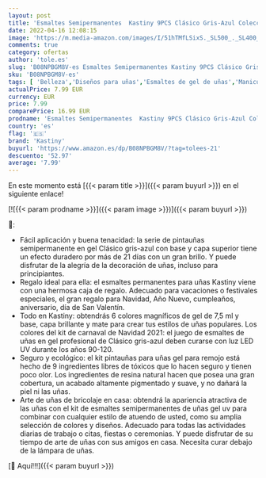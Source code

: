 ```yaml
---
layout: post
title: 'Esmaltes Semipermanentes  Kastiny 9PCS Clásico Gris-Azul Colección Pintauñas Semipermanente con Base  Capa Superior Brillante y Mate  Uñas Gel UV LED para Navidad y Año Nuevo'
date: 2022-04-16 12:08:15
image: 'https://m.media-amazon.com/images/I/51hTMfLSixS._SL500_._SL400_.jpg'
comments: true
category: ofertas
author: 'tole.es'
slug: 'B08NPBGM8V-es Esmaltes Semipermanentes Kastiny 9PCS Clásico Gris-Azul...'
sku: 'B08NPBGM8V-es'
tags: [ 'Belleza','Diseños para uñas','Esmaltes de gel de uñas','Manicura y pedicura','kastiny','navidad','🇪🇸', ]
actualPrice: 7.99 EUR
currency: EUR
price: 7.99
comparePrice: 16.99 EUR
prodname: 'Esmaltes Semipermanentes  Kastiny 9PCS Clásico Gris-Azul Colección Pintauñas Semipermanente con Base  Capa Superior Brillante y Mate  Uñas Gel UV LED para Navidad y Año Nuevo'
country: 'es'
flag: '🇪🇸'
brand: 'Kastiny'
buyurl: 'https://www.amazon.es/dp/B08NPBGM8V/?tag=tolees-21'
descuento: '52.97'
average: '7.99'
---
```


En este momento está [{{< param title >}}]({{< param buyurl >}}) en el siguiente enlace!

[![{{< param prodname >}}]({{< param image >}})]({{< param buyurl >}})

🔎:

- Fácil aplicación y buena tenacidad: la serie de pintauñas semipermanente en gel Clásico gris-azul con base y capa superior tiene un efecto duradero por más de 21 días con un gran brillo. Y puede disfrutar de la alegría de la decoración de uñas, incluso para principiantes.
- Regalo ideal para ella: el esmaltes permanentes para uñas Kastiny viene con una hermosa caja de regalo. Adecuado para vacaciones o festivales especiales, el gran regalo para Navidad, Año Nuevo, cumpleaños, aniversario, día de San Valentín.
- Todo en Kastiny: obtendrás 6 colores magníficos de gel de 7,5 ml y base, capa brillante y mate para crear tus estilos de uñas populares. Los colores del kit de carnaval de Navidad 2021: el juego de esmaltes de uñas en gel profesional de Clásico gris-azul deben curarse con luz LED UV durante los años 90-120.
- Seguro y ecológico: el kit pintauñas para uñas gel para remojo está hecho de 9 ingredientes libres de tóxicos que lo hacen seguro y tienen poco olor. Los ingredientes de resina natural hacen que posea una gran cobertura, un acabado altamente pigmentado y suave, y no dañará la piel ni las uñas.
- Arte de uñas de bricolaje en casa: obtendrá la apariencia atractiva de las uñas con el kit de esmaltes semipermanentes de uñas gel uv para combinar con cualquier estilo de atuendo de usted, como su amplia selección de colores y diseños. Adecuado para todas las actividades diarias de trabajo o citas, fiestas o ceremonias. Y puede disfrutar de su tiempo de arte de uñas con sus amigos en casa. Necesita curar debajo de la lámpara de uñas.

[🛒 Aquí!!!]({{< param buyurl >}})
